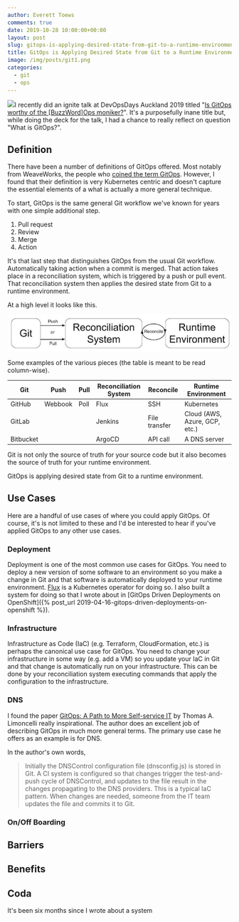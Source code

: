 ```yaml
---
author: Everett Toews
comments: true
date: 2019-10-28 10:00:00+00:00
layout: post
slug: gitops-is-applying-desired-state-from-git-to-a-runtime-environment
title: GitOps is Applying Desired State from Git to a Runtime Environment
image: /img/posts/git1.png
categories:
  - git
  - ops
---
```

<img class="img-right" src="{{ page.image }}"/>I recently did an ignite talk at DevOpsDays Auckland 2019 titled "[Is GitOps worthy of the [BuzzWord]Ops moniker?](https://devopsdays.org/events/2019-auckland/program/everett-toews/)". It's a purposefully inane title but, while doing the deck for the talk, I had a chance to really reflect on question "What is GitOps?".

<!--more-->

## Definition

There have been a number of definitions of GitOps offered. Most notably from WeaveWorks, the people who [coined the term GitOps](https://www.weave.works/technologies/gitops/). However, I found that their definition is very Kubernetes centric and doesn't capture the essential elements of a what is actually a more general technique.

To start, GitOps is the same general Git workflow we've known for years with one simple additional step.

1. Pull request
1. Review
1. Merge
1. Action

It's that last step that distinguishes GitOps from the usual Git workflow. Automatically taking action when a commit is merged. That action takes place in a reconciliation system, which is triggered by a push or pull event. That reconciliation system then applies the desired state from Git to a runtime environment.

At a high level it looks like this.

<img src="/img/posts/reconciliation-system.jpg"/>

Some examples of the various pieces (the table is meant to be read column-wise).

<table class="table table-bordered">
  <thead>
    <tr>
      <th>Git</th>
      <th>Push</th>
      <th>Pull</th>
      <th>Reconciliation System</th>
      <th>Reconcile</th>
      <th>Runtime Environment</th>
    </tr>
  </thead>
  <tbody>
    <tr>
      <td>GitHub</td>
      <td>Webbook</td>
      <td>Poll</td>
      <td>Flux</td>
      <td>SSH</td>
      <td>Kubernetes</td>
    </tr>
    <tr>
      <td>GitLab</td>
      <td></td>
      <td></td>
      <td>Jenkins</td>
      <td>File transfer</td>
      <td>Cloud (AWS, Azure, GCP, etc.)</td>
    </tr>
    <tr>
      <td>Bitbucket</td>
      <td></td>
      <td></td>
      <td>ArgoCD</td>
      <td>API call</td>
      <td>A DNS server</td>
    </tr>
  </tbody>
</table>

Git is not only the source of truth for your source code but it also becomes the source of truth for your runtime environment.

<p class="note">GitOps is applying desired state from Git to a runtime environment.</p>

## Use Cases

Here are a handful of use cases of where you could apply GitOps. Of course, it's is not limited to these and I'd be interested to hear if you've applied GitOps to any other use cases.

### Deployment

Deployment is one of the most common use cases for GitOps. You need to deploy a new version of some software to an environment so you make a change in Git and that software is automatically deployed to your runtime environment. [Flux](https://fluxcd.io/) is a Kubernetes operator for doing so. I also built a system for doing so that I wrote about in [GitOps Driven Deployments on OpenShift]({% post_url 2019-04-16-gitops-driven-deployments-on-openshift %}).

### Infrastructure

Infrastructure as Code (IaC) (e.g. Terraform, CloudFormation, etc.) is perhaps the canonical use case for GitOps. You need to change your infrastructure in some way (e.g. add a VM) so you update your IaC in Git and that change is automatically run on your infrastructure. This can be done by your reconciliation system executing commands that apply the configuration to the infrastructure.

### DNS

I found the paper [GitOps: A Path to More Self-service IT](https://queue.acm.org/detail.cfm?id=3237207) by Thomas A. Limoncelli really inspirational. The author does an excellent job of describing GitOps in much more general terms. The primary use case he offers as an example is for DNS.

In the author's own words,

> Initially the DNSControl configuration file (dnsconfig.js) is stored in Git. A CI system is configured so that changes trigger the test-and-push cycle of DNSControl, and updates to the file result in the changes propagating to the DNS providers. This is a typical IaC pattern. When changes are needed, someone from the IT team updates the file and commits it to Git.

### On/Off Boarding

## Barriers

## Benefits

## Coda

It's been six months since I wrote about a system
